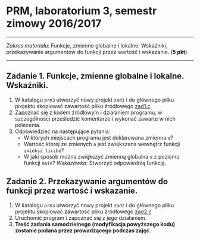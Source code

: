 # PRM, laboratorium 3, semestr zimowy 2016/2017

----------------------------------------------

*Zakres materiału*: Funkcje, zmienne globalne i lokalne. Wskaźniki, przekazywanie argumentów do funkcji przez wartość i wskazanie. (__5 pkt__)

----------------------------------------------

## __Zadanie 1.__ Funkcje, zmienne globalne i lokalne. Wskaźniki.

1. W katalogu `prm3` utworzyć nowy projekt `zad1` i do głównego pliku projektu skopiować zawartość pliku źródłowego [zad1.c](lab3/zad1.c)
2. Zapoznać się z kodem źródłowym i działaniem programu, w szczególności prześledzić komentarze i wykonać zawarte w nich polecenia.
3. Odpowiedzieć na następujące pytania:
	* W których miejscach programu jest deklarowana zmienna `a`?
	* Wartość której ze zmienych `a` jest zwiększana wewnętrz funkcji `zwieksz_liczbe`?
	* W jaki sposób można zwiększyć zmienną globalna `a` z poziomu funkcji `main`? *Wskazówka*: Stworzyć odpowiednią funkcją.

## __Zadanie 2.__ Przekazywanie argumentów do funkcji przez wartość i wskazanie.

1. W katalogu `prm3` utworzyć nowy projekt `zad2` i do głównego pliku projektu skopiować zawartość pliku źródłowego [zad2.c](lab3/zad2.c)
2. Uruchomić program i zapoznać się z jego działaniem.
3. __Treść zadania samodzielnego (modyfikacja powyższego kodu) zostanie podana przez prowadzącego podczas zajęć.__
